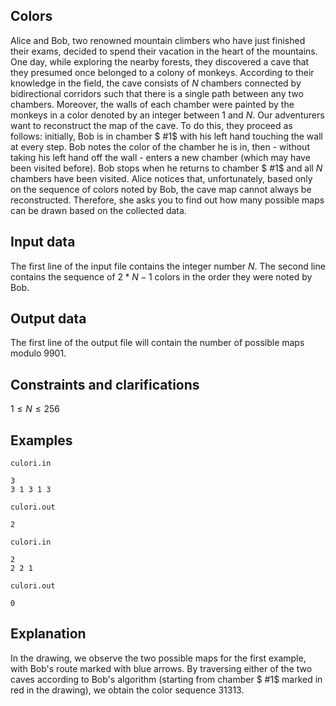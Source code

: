 ## Colors

Alice and Bob, two renowned mountain climbers who have just finished their exams, decided to spend their vacation in the heart of the mountains. One day, while exploring the nearby forests, they discovered a cave that they presumed once belonged to a colony of monkeys. According to their knowledge in the field, the cave consists of $N$ chambers connected by bidirectional corridors such that there is a single path between any two chambers. Moreover, the walls of each chamber were painted by the monkeys in a color denoted by an integer between 1 and $N$. Our adventurers want to reconstruct the map of the cave. To do this, they proceed as follows: initially, Bob is in chamber $ \#1$ with his left hand touching the wall at every step. Bob notes the color of the chamber he is in, then - without taking his left hand off the wall - enters a new chamber (which may have been visited before). Bob stops when he returns to chamber $ \#1$ and all $N$ chambers have been visited. Alice notices that, unfortunately, based only on the sequence of colors noted by Bob, the cave map cannot always be reconstructed. Therefore, she asks you to find out how many possible maps can be drawn based on the collected data.

## Input data

The first line of the input file contains the integer number $N$. The second line contains the sequence of $2 * N - 1$ colors in the order they were noted by Bob.

## Output data

The first line of the output file will contain the number of possible maps modulo $9901$.

## Constraints and clarifications

$1 \leq N \leq 256$

## Examples

`culori.in`
```
3
3 1 3 1 3
```

`culori.out`
```
2
```

`culori.in`
```
2
2 2 1
```

`culori.out`
```
0
```

## Explanation

In the drawing, we observe the two possible maps for the first example, with Bob's route marked with blue arrows. By traversing either of the two caves according to Bob's algorithm (starting from chamber $ \#1$ marked in red in the drawing), we obtain the color sequence $3 1 3 1 3$.